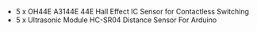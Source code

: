 * 5 x OH44E A3144E 44E Hall Effect IC Sensor for Contactless Switching
* 5 x Ultrasonic Module HC-SR04 Distance Sensor For Arduino
